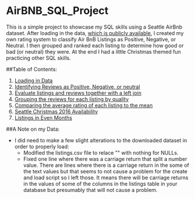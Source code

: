# AirBNB_SQL_Project

This is a simple project to showcase my SQL skills using a Seattle AirBnb dataset. After loading in the data, [which is publicly available](https://www.kaggle.com/airbnb/seattle), I created my own rating system to classify Air BnB Listings as Positive, Negative, or Neutral. I then grouped and ranked each listing to determine how good or bad (or neutral) they were. At the end I had a little Christmas themed fun practicing other SQL skills.

##Table of Contents:
1. [Loading in Data](https://github.com/lalark/AirBNB_SQL_Project/tree/master/create_table_load_data)
2. [Identifying Reviews as Positive, Negative, or neutral](https://github.com/lalark/AirBNB_SQL_Project/tree/master/identify_review_quality)
3. [Evaluate listings and reviews together with a left join](https://github.com/lalark/AirBNB_SQL_Project/tree/master/join_listings_reviews)
4. [Grouping the reviews for each listing by quality](https://github.com/lalark/AirBNB_SQL_Project/tree/master/group_review_quality_by_listing)
5. [Comparing the average rating of each listing to the mean](https://github.com/lalark/AirBNB_SQL_Project/tree/master/rating_variance_from_mean)
6. [Seattle Christmas 2016 Availability](https://github.com/lalark/AirBNB_SQL_Project/tree/master/christmas_2016_availabiliy)
7. [Listings in Even Months](https://github.com/lalark/AirBNB_SQL_Project/tree/master/union_even_months)

##A Note on my Data:
* I did need to make a few slight alterations to the downloaded dataset in order to properly load:
  * Modified  the listings.csv file to relace "" with nothing for NULLs.
  * Fixed one line where there was a carriage return that split a number value.   There are lines where there is a carriage return in the some of the text values but that seems to not cause a problem for the create and load script so I left those.  It means there will be carriage returns in the values of some of the columns in the listings table in your database but presumably that will not cause a problem.
